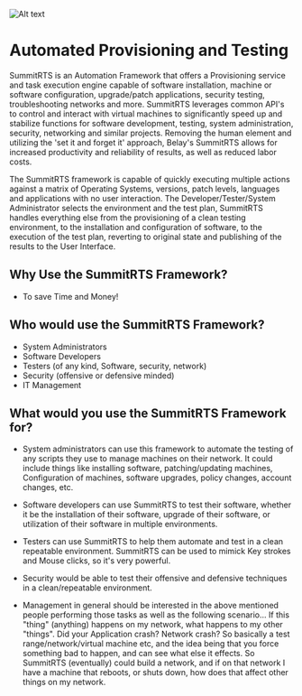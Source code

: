 ![Alt text](https://github.com/BelayTechnologies/SummitRTS/blob/master/z-docs/SummitRTS.png "SummitRTS")

# Automated Provisioning and Testing
SummitRTS is an Automation Framework that offers a Provisioning service and task execution engine capable of software installation, machine or software configuration, upgrade/patch applications, security testing, troubleshooting networks and more. SummitRTS leverages common API's to control and interact with virtual machines to significantly speed up and stabilize functions for software development, testing, system administration, security, networking and similar projects. Removing the human element and utilizing the 'set it and forget it' approach, Belay's SummitRTS allows for increased productivity and reliability of results, as well as reduced labor costs. 


The SummitRTS framework is capable of quickly executing multiple actions against a matrix of Operating Systems, versions, patch levels, languages and applications with no user interaction. The Developer/Tester/System Administrator selects the environment and the test plan, SummitRTS handles everything else from the provisioning of a clean testing environment, to the installation and configuration of software, to the execution of the test plan, reverting to original state and publishing of the results to the User Interface.

## Why Use the SummitRTS Framework?
* To save Time and Money!  

## Who would use the SummitRTS Framework?
* System Administrators  
* Software Developers  
* Testers (of any kind, Software, security, network)  
* Security (offensive or defensive minded)  
* IT Management  

## What would you use the SummitRTS Framework for?
* System administrators can use this framework to automate the testing of any scripts they use to manage machines on their network. It could include things like installing software, patching/updating machines, Configuration of machines, software upgrades, policy changes, account changes, etc.  

* Software developers can use SummitRTS to test their software, whether it be the installation of their software, upgrade of their software, or utilization of their software in multiple environments.  

* Testers can use SummitRTS to help them automate and test in a clean repeatable environment.  SummitRTS can be used to mimick Key strokes and Mouse clicks, so it's very powerful.  

* Security would be able to test their offensive and defensive techniques in a clean/repeatable environment.  

* Management in general should be interested in the above mentioned people performing those tasks as well as the following scenario...  If this "thing" (anything) happens on my network, what happens to my other "things".  Did your Application crash? Network crash?  So basically a test range/network/virtual machine etc, and the idea being that you force something bad to happen, and can see what else it effects. So SummitRTS (eventually) could build a network, and if on that network I have a machine that reboots, or shuts down, how does that affect other things on my network.  
